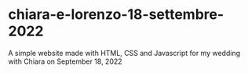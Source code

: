 # chiara-e-lorenzo-18-settembre-2022

A simple website made with HTML, CSS and Javascript for my wedding with Chiara on September 18, 2022
